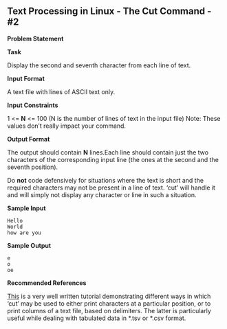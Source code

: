 ## Text Processing in Linux - The Cut Command - #2

**Problem Statement**

**Task**

Display the second and seventh character from each line of text.

**Input Format**

A text file with lines of ASCII text only.

**Input Constraints**

1 <= **N** <= 100 (N is the number of lines of text in the input file) Note: These values don’t really impact your command.

**Output Format**

The output should contain **N** lines.Each line should contain just the two characters of the corresponding input line (the ones at the second and the seventh position).

Do **not** code defensively for situations where the text is short and the required characters may not be present in a line of text. ‘cut’ will handle it and will simply not display any character or line in such a situation.

**Sample Input**

    Hello
    World
    how are you

**Sample Output**

    e
    o
    oe

**Recommended References**

[This][] is a very well written tutorial demonstrating different ways in which ‘cut’ may be used to either print characters at a particular position, or to print columns of a text file, based on delimiters. The latter is particularly useful while dealing with tabulated data in \*.tsv or \*.csv format.

  [This]: http://www.folkstalk.com/2012/02/cut-command-in-unix-linux-examples.html
